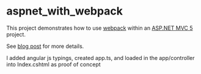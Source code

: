 # aspnet_with_webpack

This project demonstrates how to use [webpack](https://webpack.js.org/) within an [ASP.NET MVC 5](https://docs.microsoft.com/en-us/aspnet/mvc/mvc5) project.

See [blog post](https://medium.com/@jonjam/combining-webpack-with-asp-net-mvc-5-a5bd07c49d0b) for more details.

I added angular js typings, created app.ts, and loaded in the app/controller into Index.cshtml as proof of concept
